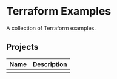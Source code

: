 # Terraform Examples

A collection of Terraform examples.

## Projects

| Name                                         | Description                                                        |
| ---------------------------------------------| -------------------------------------------------------------------|
| []()                                         |                                                                    |
